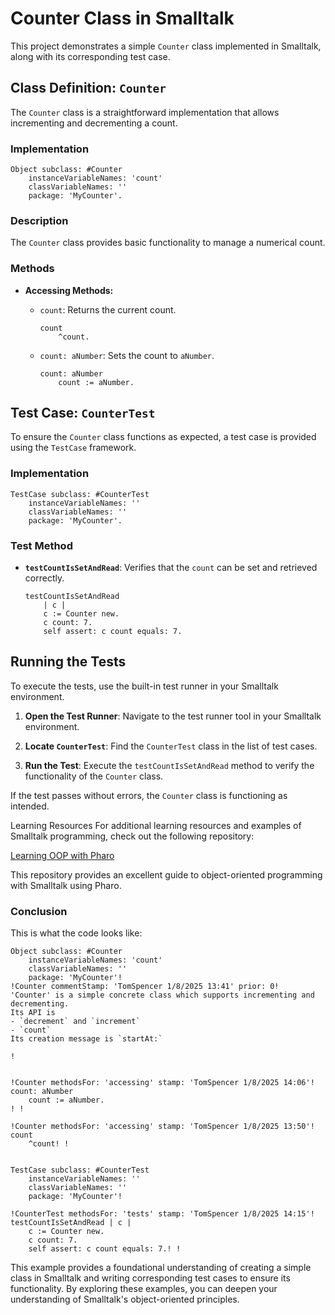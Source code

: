 # Counter Class in Smalltalk

This project demonstrates a simple `Counter` class implemented in Smalltalk, along with its corresponding test case.

## Class Definition: `Counter`

The `Counter` class is a straightforward implementation that allows incrementing and decrementing a count.

### Implementation

```smalltalk
Object subclass: #Counter
    instanceVariableNames: 'count'
    classVariableNames: ''
    package: 'MyCounter'.
```

### Description

The `Counter` class provides basic functionality to manage a numerical count.

### Methods

- **Accessing Methods:**

  - `count`: Returns the current count.

    ```smalltalk
    count
        ^count.
    ```

  - `count: aNumber`: Sets the count to `aNumber`.

    ```smalltalk
    count: aNumber
        count := aNumber.
    ```

## Test Case: `CounterTest`

To ensure the `Counter` class functions as expected, a test case is provided using the `TestCase` framework.

### Implementation

```smalltalk
TestCase subclass: #CounterTest
    instanceVariableNames: ''
    classVariableNames: ''
    package: 'MyCounter'.
```

### Test Method

- **`testCountIsSetAndRead`**: Verifies that the `count` can be set and retrieved correctly.

  ```smalltalk
  testCountIsSetAndRead
      | c |
      c := Counter new.
      c count: 7.
      self assert: c count equals: 7.
  ```

## Running the Tests

To execute the tests, use the built-in test runner in your Smalltalk environment.

1. **Open the Test Runner**: Navigate to the test runner tool in your Smalltalk environment.

2. **Locate `CounterTest`**: Find the `CounterTest` class in the list of test cases.

3. **Run the Test**: Execute the `testCountIsSetAndRead` method to verify the functionality of the `Counter` class.

If the test passes without errors, the `Counter` class is functioning as intended.

Learning Resources
For additional learning resources and examples of Smalltalk programming, check out the following repository:

[Learning OOP with Pharo](https://github.com/SquareBracketAssociates/LearningOOPWithPharo/tree/master)

This repository provides an excellent guide to object-oriented programming with Smalltalk using Pharo.

### Conclusion
This is what the code looks like:
```
Object subclass: #Counter
	instanceVariableNames: 'count'
	classVariableNames: ''
	package: 'MyCounter'!
!Counter commentStamp: 'TomSpencer 1/8/2025 13:41' prior: 0!
'Counter' is a simple concrete class which supports incrementing and decrementing.
Its API is
- `decrement` and `increment`
- `count`
Its creation message is `startAt:`

!


!Counter methodsFor: 'accessing' stamp: 'TomSpencer 1/8/2025 14:06'!
count: aNumber
    count := aNumber.
! !

!Counter methodsFor: 'accessing' stamp: 'TomSpencer 1/8/2025 13:50'!
count
	^count! !


TestCase subclass: #CounterTest
	instanceVariableNames: ''
	classVariableNames: ''
	package: 'MyCounter'!

!CounterTest methodsFor: 'tests' stamp: 'TomSpencer 1/8/2025 14:15'!
testCountIsSetAndRead | c |
    c := Counter new.
    c count: 7.
    self assert: c count equals: 7.! !

```

This example provides a foundational understanding of creating a simple class in Smalltalk and writing corresponding test cases to ensure its functionality. By exploring these examples, you can deepen your understanding of Smalltalk's object-oriented principles.
